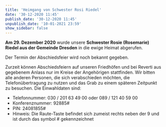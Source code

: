 ```yaml
---
title: 'Heimgang von Schwester Rosi Riedel'
date: '30-12-2020 11:45'
publish_date: '30-12-2020 11:45'
unpublish_date: '10-01-2021 23:59'
show_sidebar: false
---
```


**Am 29. Dezember 2020** wurde unsere **Schwester Rosie (Rosemarie) Riedel aus der Gemeinde Dresden** in die ewige Heimat abgerufen.

Der Termin der Abschiedsfeier wird noch bekannt gegeben.

Zurzeit können Abschiedsfeiern auf unseren Friedhöfen und bei Reverti aus gegebenem Anlass nur im Kreise der Angehörigen stattfinden. Wir bitten alle anderen Personen, die sich verabschieden möchten, die Telefonübertragung zu nutzen und das Grab zu einem späteren Zeitpunkt zu besuchen. Die Einwahldaten sind:
* Telefonnummer: 030 / 201 63 49 00 oder 089 / 121 40 59 00
* Konferenznummer: 92885#
* PIN: 24081855#
* Hinweis: Die Raute-Taste befindet sich zumeist rechts neben der 9 und ist durch das symbol # gekennzeichnet